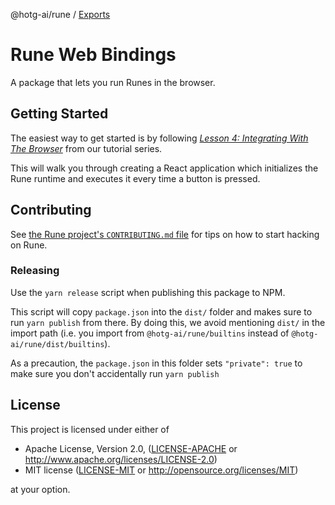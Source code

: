 @hotg-ai/rune / [Exports](modules.md)

# Rune Web Bindings

A package that lets you run Runes in the browser.

## Getting Started

The easiest way to get started is by following [*Lesson 4: Integrating With The
Browser*][lesson-4] from our tutorial series.

This will walk you through creating a React application which initializes the
Rune runtime and executes it every time a button is pressed.

## Contributing

See [the Rune project's `CONTRIBUTING.md` file][contributing] for tips on how
to start hacking on Rune.

### Releasing

Use the `yarn release` script when publishing this package to NPM.

This script will copy `package.json` into the `dist/` folder and makes sure to
run `yarn publish` from there. By doing this, we avoid mentioning `dist/` in the
import path (i.e. you import from `@hotg-ai/rune/builtins` instead of
`@hotg-ai/rune/dist/builtins`).

As a precaution, the `package.json` in this folder sets `"private": true` to
make sure you don't accidentally run `yarn publish` 

## License

This project is licensed under either of

 * Apache License, Version 2.0, ([LICENSE-APACHE](LICENSE-APACHE.md) or
   http://www.apache.org/licenses/LICENSE-2.0)
 * MIT license ([LICENSE-MIT](LICENSE-MIT.md) or
   http://opensource.org/licenses/MIT)

at your option.

[lesson-4]: https://hotg.dev/docs/tutorials/lesson-4/README
[contributing]: https://github.com/hotg-ai/rune/blob/master/CONTRIBUTING.md
